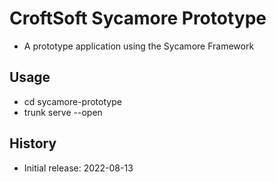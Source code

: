 # CroftSoft Sycamore Prototype

- A prototype application using the Sycamore Framework

## Usage

- cd sycamore-prototype
- trunk serve --open

## History

- Initial release: 2022-08-13